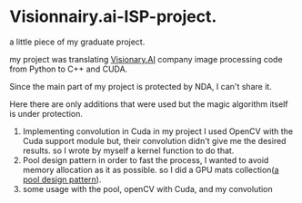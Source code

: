 # Visionnairy.ai-ISP-project. 

a little piece of my graduate project. 

my project was translating [Visionary.AI](https://www.visionary.ai/) company image processing code from Python to C++ and CUDA.  

Since the main part of my project is protected by NDA, I can't share it. 

Here there are only additions that were used but the magic algorithm itself is under protection. 

1. Implementing convolution in Cuda 
    in my project I used OpenCV with the Cuda support module but, their convolution didn't give me the desired results.
    so I wrote by myself a kernel function to do that.  
2. Pool design pattern 
   in order to fast the process, I wanted to avoid memory allocation as it as possible. 
   so I did a GPU mats collection([a pool design pattern](https://www.geeksforgeeks.org/object-pool-design-pattern/)).
3. some usage with the pool, openCV with Cuda, and my convolution
